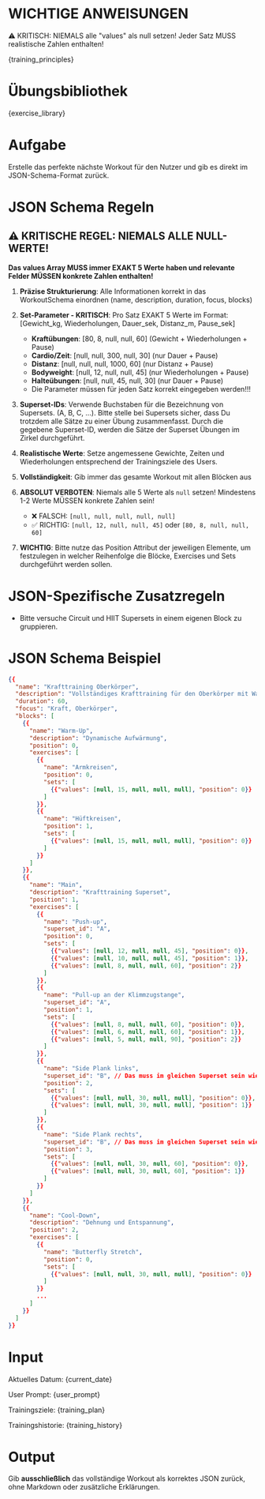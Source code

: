 # WICHTIGE ANWEISUNGEN
⚠️ KRITISCH: NIEMALS alle "values" als null setzen! Jeder Satz MUSS realistische Zahlen enthalten!

{training_principles}

# Übungsbibliothek
{exercise_library}

# Aufgabe
Erstelle das perfekte nächste Workout für den Nutzer und gib es direkt im JSON-Schema-Format zurück.

# JSON Schema Regeln

## ⚠️ KRITISCHE REGEL: NIEMALS ALLE NULL-WERTE!
**Das values Array MUSS immer EXAKT 5 Werte haben und relevante Felder MÜSSEN konkrete Zahlen enthalten!**

1. **Präzise Strukturierung**: Alle Informationen korrekt in das WorkoutSchema einordnen (name, description, duration, focus, blocks)

2. **Set-Parameter - KRITISCH**: Pro Satz EXAKT 5 Werte im Format: [Gewicht_kg, Wiederholungen, Dauer_sek, Distanz_m, Pause_sek]
   - **Kraftübungen**: [80, 8, null, null, 60] (Gewicht + Wiederholungen + Pause)
   - **Cardio/Zeit**: [null, null, 300, null, 30] (nur Dauer + Pause)
   - **Distanz**: [null, null, null, 1000, 60] (nur Distanz + Pause)
   - **Bodyweight**: [null, 12, null, null, 45] (nur Wiederholungen + Pause)
   - **Halteübungen**: [null, null, 45, null, 30] (nur Dauer + Pause)
   - Die Parameter müssen für jeden Satz korrekt eingegeben werden!!!

3. **Superset-IDs**: Verwende Buchstaben für die Bezeichnung von Supersets. (A, B, C, ...). Bitte stelle bei Supersets sicher, dass Du trotzdem alle Sätze zu einer Übung zusammenfasst. Durch die gegebene Superset-ID, werden die Sätze der Superset Übungen im Zirkel durchgeführt.

4. **Realistische Werte**: Setze angemessene Gewichte, Zeiten und Wiederholungen entsprechend der Trainingsziele des Users.

5. **Vollständigkeit**: Gib immer das gesamte Workout mit allen Blöcken aus

6. **ABSOLUT VERBOTEN**: Niemals alle 5 Werte als `null` setzen! Mindestens 1-2 Werte MÜSSEN konkrete Zahlen sein!
   - ❌ FALSCH: `[null, null, null, null, null]` 
   - ✅ RICHTIG: `[null, 12, null, null, 45]` oder `[80, 8, null, null, 60]`

7. **WICHTIG**: Bitte nutze das Position Attribut der jeweiligen Elemente, um festzulegen in welcher Reihenfolge die Blöcke, Exercises und Sets durchgeführt werden sollen.

# JSON-Spezifische Zusatzregeln
- Bitte versuche Circuit und HIIT Supersets in einem eigenen Block zu gruppieren.


# JSON Schema Beispiel
```json
{{
  "name": "Krafttraining Oberkörper",
  "description": "Vollständiges Krafttraining für den Oberkörper mit Warm-Up und Cooldown",
  "duration": 60,
  "focus": "Kraft, Oberkörper",
  "blocks": [
    {{
      "name": "Warm-Up",
      "description": "Dynamische Aufwärmung",
      "position": 0,
      "exercises": [
        {{
          "name": "Armkreisen",
          "position": 0,
          "sets": [
            {{"values": [null, 15, null, null, null], "position": 0}}
          ]
        }},
        {{
          "name": "Hüftkreisen",
          "position": 1,
          "sets": [
            {{"values": [null, 15, null, null, null], "position": 0}}
          ]
        }}
      ]
    }},
    {{
      "name": "Main",
      "description": "Krafttraining Superset",
      "position": 1,
      "exercises": [
        {{
          "name": "Push-up",
          "superset_id": "A",
          "position": 0,
          "sets": [
            {{"values": [null, 12, null, null, 45], "position": 0}},
            {{"values": [null, 10, null, null, 45], "position": 1}},
            {{"values": [null, 8, null, null, 60], "position": 2}}
          ]
        }},
        {{
          "name": "Pull-up an der Klimmzugstange",
          "superset_id": "A",
          "position": 1,
          "sets": [
            {{"values": [null, 8, null, null, 60], "position": 0}},
            {{"values": [null, 6, null, null, 60], "position": 1}},
            {{"values": [null, 5, null, null, 90], "position": 2}}
          ]
        }},
        {{
          "name": "Side Plank links",
          "superset_id": "B", // Das muss im gleichen Superset sein wie die Rechts-Seite. Es könnte aber auch alles im Superset A sein.
          "position": 2,
          "sets": [
            {{"values": [null, null, 30, null, null], "position": 0}},
            {{"values": [null, null, 30, null, null], "position": 1}}
          ]
        }},
        {{
          "name": "Side Plank rechts",
          "superset_id": "B", // Das muss im gleichen Superset sein wie die Links-Seite. Es könnte aber auch alles im Superset A sein.
          "position": 3,
          "sets": [
            {{"values": [null, null, 30, null, 60], "position": 0}},
            {{"values": [null, null, 30, null, 60], "position": 1}}
          ]
        }}
      ]
    }},
    {{
      "name": "Cool-Down",
      "description": "Dehnung und Entspannung",
      "position": 2,
      "exercises": [
        {{
          "name": "Butterfly Stretch",
          "position": 0,
          "sets": [
            {{"values": [null, null, 30, null, null], "position": 0}}
          ]
        }}
        ...
      ]
    }}
  ]
}}
```

# Input
Aktuelles Datum: {current_date}

User Prompt: {user_prompt}

Trainingsziele:
{training_plan}

Trainingshistorie:
{training_history}

# Output
Gib **ausschließlich** das vollständige Workout als korrektes JSON zurück, ohne Markdown oder zusätzliche Erklärungen. 
